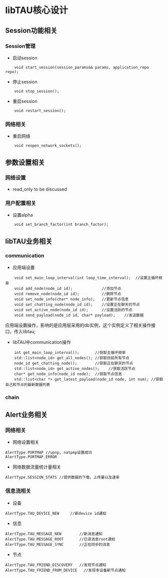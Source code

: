# libTAU核心设计

## Session功能相关

### Session管理

- 启动session
```
	void start_session(session_params&& params, application_repo repo);
```
- 停止session
```
	void stop_session();
```
- 重启session
```
	void restart_session();
```

### 网络相关
- 重启网络
```
	void reopen_network_sockets();
```

## 参数设置相关
### 网络设置
- read_only to be discussed
### 用户配置相关
- 设置alpha
```
	void set_branch_factor(int branch_factor);
```

## libTAU业务相关
### communication
- 应用端设置
```
	void set_main_loop_interval(int loop_time_interval);  //设置主循环频率
	void add_node(node_id id);             //添加节点
	void remove_node(node_id id);          //删除节点
    void set_node_info(char* node_info);   //更新节点信息
	void set_chatting_node(node_id id);    //设置正在聊天的节点
	void set_active_node(node_id id);      //设置活跃的节点
	void send_payload(node_id id, char* payload);    //发送数据
```

应用端设置操作，影响的是应用层采用的db实例，这个实例定义了相关操作接口，传入libtau;

- libTAU中communication操作
```
	int get_main_loop_interval();       //获取主循环频率
    std::list<node_id> get_all_nodes(); //获取目前所有节点
    node_id get_chatting_node();        //获取正在聊天的节点
    std::list<node_id> get_active_nodes();    //获取活跃节点
    char* get_node_info(node_id node);  //获取节点信息
    std::list<char *> get_latest_payload(node_id node, int num); //获取自己和节点的最新数据列表
```

### chain

## Alert业务相关
### 网络相关
- 网络设置相关
```
AlertType.PORTMAP //upnp, natpmp设置成功
AlertType.PORTMAP_ERROR
```
- 网络数据流量统计量相关
```
AlertType.SESSION_STATS //提供数据的下载，上传量以及速率
```

### 信息流相关
- 设备
```
AlertType.TAU_DEVICE_NEW     //新device id通知
```
- 信息
```
AlertType.TAU_MESSAGE_NEW        //新消息通知
AlertType.TAU_MESSAGE_ROOT       //已读消息root通知
AlertType.TAU_MESSAGE_SYNC       //正在同步的消息
```
- 节点
```
AlertType.TAU_FRIEND_DISCOVERY   //发现节点通知
AlertType.TAU_FRIEND_FROM_DEVICE   //发现多设备新节点通知
```
